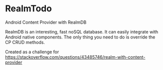 # RealmTodo
Android Content Provider with RealmDB

RealmDB is an interesting, fast noSQL database. It can easily integrate with Android native components. The only thing you need to do is override the CP CRUD methods.

Created as a challenge for 
https://stackoverflow.com/questions/43485746/realm-with-content-provider
